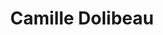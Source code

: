 ---
category: residents
layout: post
title: Camille Dolibeau 
profession: violin maker
website: www.camilledolibeau.com
image:
- /images/residents/camilledolibeau_01.png
- /images/residents/camilledolibeau_02.png
- /images/residents/camilledolibeau_03.png
- /images/residents/camilledolibeau_04.png
- /images/residents/camilledolibeau_05.png
---